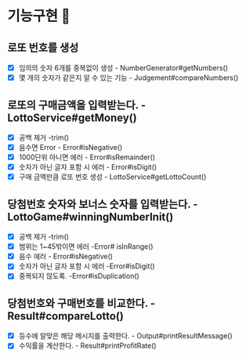 # 기능구현 🎯

## 로또 번호를 생성

- [x] 임의의 숫자 6개를 중복없이 생성 - NumberGenerator#getNumbers()
- [x] 몇 개의 숫자가 같은지 알 수 있는 기능 - Judgement#compareNumbers()

## 로또의 구매금액을 입력받는다. - LottoService#getMoney()
- [x] 공백 제거 -trim()
- [x] 음수면 Error - Error#isNegative()
- [x] 1000단위 아니면 에러 - Error#isRemainder()
- [x] 숫자가 아닌 글자 포함 시 에러 - Error#isDigit()
- [x] 구매 금액만큼 로또 번호 생성 - LottoService#getLottoCount()

## 당첨번호 숫자와 보너스 숫자를 입력받는다. -LottoGame#winningNumberInit()
- [x] 공백 제거 -trim()
- [x] 범위는 1~45밖이면 에러 -Error# isInRange()
- [x] 음수 에러 - Error#isNegative()
- [x] 숫자가 아닌 글자 포함 시 에러 -Error#isDigit()
- [x] 중복되지 않도록. -Error#isDuplication()

## 당첨번호와 구매번호를 비교한다. - Result#compareLotto()
- [x] 등수에 알맞은 해당 메시지를 출력한다. - Output#printResultMessage()
- [x] 수익률을 계산한다. - Result#printProfitRate()